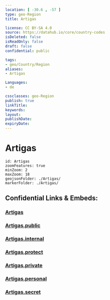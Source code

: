 ```yaml
---
location: [ -30.6 , -57 ] 
type: geo-Region
title: Artigas

license: CC BY-SA 4.0
source: https://datahub.io/core/country-codes
isDeleted: false
isReadOnly: false
draft: false
confidential: public

tags:
- geo/Country/Region
aliases:
- Artigas

Languages:
- de

cssclasses: geo-Region
publish: true
linkTitle: 
keywords: 
layout: 
publishDate: 
expiryDate: 
---
```


# Artigas

```leaflet
id: Artigas
zoomFeatures: true 
minZoom: 2 
maxZoom: 18
geojsonFolder: ./Artigas/
markerFolder: ./Artigas/
```


## Confidential Links & Embeds: 

### [Artigas](/_Standards/Earth/Continent/America~South/Uruguay/departments~Uruguay/Artigas.md) 

### [Artigas.public](/_public/Earth/Continent/America~South/Uruguay/departments~Uruguay/Artigas.public.md) 

### [Artigas.internal](/_internal/Earth/Continent/America~South/Uruguay/departments~Uruguay/Artigas.internal.md) 

### [Artigas.protect](/_protect/Earth/Continent/America~South/Uruguay/departments~Uruguay/Artigas.protect.md) 

### [Artigas.private](/_private/Earth/Continent/America~South/Uruguay/departments~Uruguay/Artigas.private.md) 

### [Artigas.personal](/_personal/Earth/Continent/America~South/Uruguay/departments~Uruguay/Artigas.personal.md) 

### [Artigas.secret](/_secret/Earth/Continent/America~South/Uruguay/departments~Uruguay/Artigas.secret.md)


